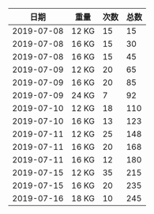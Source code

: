 |日期|重量|次数|总数|
|---|---|---|---|
|2019-07-08|12 KG|15|15
|2019-07-08|16 KG|15|30
|2019-07-08|16 KG|15|45
|2019-07-09|12 KG|20|65
|2019-07-09|16 KG|20|85
|2019-07-09|24 KG|7|92
|2019-07-10|12 KG|18|110
|2019-07-10|16 KG|13|123
|2019-07-11|12 KG|25|148
|2019-07-11|16 KG|20|168
|2019-07-11|16 KG|12|180
|2019-07-15|12 KG|35|215
|2019-07-15|16 KG|20|235
|2019-07-16|18 KG|10|245
